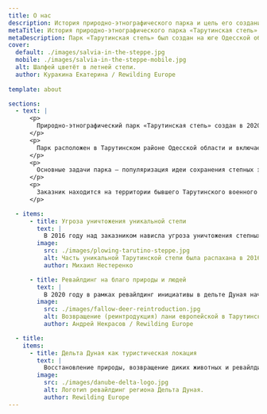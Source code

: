 ```yaml
---
title: О нас
description: История природно-этнографического парка и цель его создания 
metaTitle: История природно-этнографического парка «Тарутинская степь» 
metaDescription: Парк «Тарутинская степь» был создан на юге Одесской области общественными организациями с целью популяризации идеи охраны природы и возвращения диких животных на территории, где они когда-то обитали.
cover:
  default: ./images/salvia-in-the-steppe.jpg
  mobile: ./images/salvia-in-the-steppe-mobile.jpg
  alt: Шалфей цветёт в летней степи.
  author: Куракина Екатерина / Rewilding Europe
  
template: about

sections:
  - text: |
      <p>
        Природно-этнографический парк «Тарутинская степь» создан в 2020 году командами энтузиастов двух общественных организаций – природоохранной организации «Rewilding Ukraine» и организации по региональному развитию «Центр региональных исследований», при поддержке местных громад и бизнеса.  
      </p>
      <p>
        Парк расположен в Тарутинском районе Одесской области и включает в себя два основных компонента: природное ядро – ландшафтный заказник местного значения, и этно-туристический компонент – центр этнографического зелёного туризма и семейного отдыха «Фрумушика-Нова». Общая площадь парка составляет 6 800 га, включая 5 200 га территории ландшафтного заказника. 
      </p>
      <p>
        Основные задачи парка – популяризация идеи сохранения степных экосистем и разумного использования их ресурсов, предоставление посетителям возможности общения с природой, ознакомление с историей и многонациональной культурой Бессарабии, поддержание исторически сложившихся местных типов природопользования и ремесел, а также создание благоприятных условий для восстановления уникальной экосистемы Тарутинской степи во всём её многообразии. 
      </p>
      <p>
        Заказник находится на территории бывшего Тарутинского военного полигона, и с момента его создания в 1946 году до недавнего времени ни разу не распахивался, а некоторые участки целинной степи не знали плуга на протяжении сотен лет. Это позволило сохранить природные богатства степи, её флору и фауну.
      </p>

  - items:
      - title: Угроза уничтожения уникальной степи
        text: |
          В 2016 году над заказником нависла угроза уничтожения степных экосистем в результате незаконной распашки его территории. Около четверти земель заказника были распаханы и подлежат восстановлению. Кампания в защиту заказника, проведенная в 2016 году украинскими и международными природоохранными организациями и экологической общественностью, остановила сельскохозяйственные работы на его территории и сохранила уникальный природный объект для будущих поколений.
        image:
          src: ./images/plowing-tarutino-steppe.jpg
          alt: Часть уникальной Тарутинской степи была распахана в 2016 году.
          author: Михаил Нестеренко

      - title: Ревайлдинг на благо природы и людей
        text: |
          В 2020 году в рамках ревайлдинг инициативы в дельте Дуная началось восстановление распаханных территорий заказника. Также, в сотрудничестве с проектом «Повышение конкурентоспособности сельских периферийных общин юга Одесской области» запущена программа возвращения (реинтродукции) крупных травоядных животных в Тарутинскую степь: летом на огороженный участок степи из биосферного заповедника «Аскания-Нова» были завезены 20 куланов и 8 ланей европейских. Позже к ним присоединились еще группа куланов и ланей, а также сайгаки, благородные олени, водяные буйволы и украинский серый скот. Кроме того, совместными усилиями в степь возвращаются журавль степной и сурок.
        image:
          src: ./images/fallow-deer-reintroduction.jpg
          alt: Возвращение (реинтродукция) лани европейской в Тарутинскую степь.
          author: Андрей Некрасов / Rewilding Europe

  - title:
    items:
      - title: Дельта Дуная как туристическая локация
        text: |
          Восстановление природы, возвращение диких животных и ревайлдинг могут принести экономические выгоды, создать новые возможности для бизнеса, рабочие места и источники дохода для местных общин. Природно-этнографический парк «Тарутинская степь» - один из таких примеров. Подобные эко-парки создаются и на других восстановленных территориях в дельте Дуная – острове Ермаков, озере Картал, на Стенцовско-Жебрияновской гряде. Продвижению этих и других ревайлдинг территорий как туристических локаций в Европе способствует «European Safari Company». В Украине они объединены под брендом дельты Дуная.
        image:
          src: ./images/danube-delta-logo.jpg
          alt: Логотип ревайлдинг региона Дельта Дуная.
          author: Rewilding Europe
---
```

